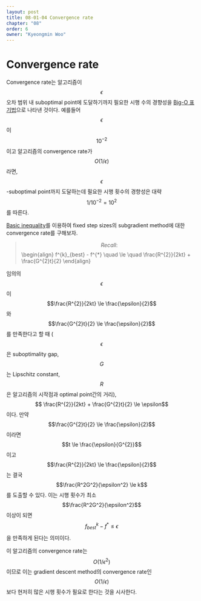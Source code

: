 ```yaml
---
layout: post
title: 08-01-04 Convergence rate
chapter: "08"
order: 6
owner: "Kyeongmin Woo"
---
```


# Convergence rate

Convergence rate는 알고리즘이 $$\epsilon$$ 오차 범위 내 suboptimal point에 도달하기까지 필요한 시행 수의 경향성을 [Big-O 표기법](https://en.wikipedia.org/wiki/Big_O_notation)으로 나타낸 것이다. 예를들어 $$\epsilon$$이 $$10^{-2}$$이고 알고리즘의 convergence rate가 $$O(1/\epsilon)$$라면, $$\epsilon$$-suboptimal point까지 도달하는데 필요한 시행 횟수의 경향성은 대략 $$1/10^{-2}=10^2$$를 따른다.

[Basic inequality](https://wikidocs.net/19343)를 이용하여 fixed step sizes의 subgradient method에 대한 convergence rate를 구해보자.

>$$Recall:$$
>\begin{align}
> f^{k}_{best} - f^{*} \quad \le \quad \frac{R^{2}}{2kt} + \frac{G^{2}t}{2}
\end{align}

임의의 $$\epsilon$$이 $$\frac{R^{2}}{2kt} \le \frac{\epsilon}{2}$$와 $$\frac{G^{2}t}{2} \le \frac{\epsilon}{2}$$를 만족한다고 할 때 ($$\epsilon$$은 suboptimality gap, $$G$$는 Lipschitz constant, $$R$$은 알고리즘의 시작점과 optimal point간의 거리),  $$ \frac{R^{2}}{2kt} + \frac{G^{2}t}{2} \le \epsilon$$이다. 만약 $$\frac{G^{2}t}{2} \le \frac{\epsilon}{2}$$이라면 $$t \le \frac{\epsilon}{G^{2}}$$이고 $$\frac{R^{2}}{2kt} \le \frac{\epsilon}{2}$$는 결국 $$\frac{R^2G^2}{\epsilon^2} \le k$$를 도출할 수 있다. 이는 시행 횟수가 최소 $$\frac{R^2G^2}{\epsilon^2}$$ 이상이 되면 $$f^{k}_{best} - f^{*} \le \epsilon$$을 만족하게 된다는 의미이다.

이 알고리즘의 convergence rate는 $$O(1/\epsilon^2)$$이므로 이는 gradient descent method의 convergence rate인 $$O(1/\epsilon)$$보다 현저히 많은 시행 횟수가 필요로 한다는 것을 시사한다.